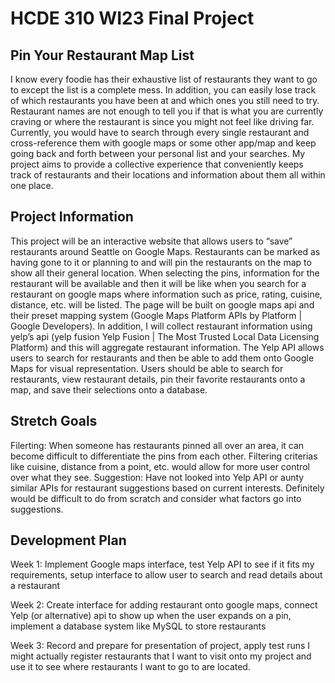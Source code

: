 # HCDE 310 WI23 Final Project

## Pin Your Restaurant Map List
I know every foodie has their exhaustive list of restaurants they want to go to except the list is a
complete mess. In addition, you can easily lose track of which restaurants you have been at and
which ones you still need to try. Restaurant names are not enough to tell you if that is what you
are currently craving or where the restaurant is since you might not feel like driving far.
Currently, you would have to search through every single restaurant and cross-reference them
with google maps or some other app/map and keep going back and forth between your personal
list and your searches. My project aims to provide a collective experience that conveniently
keeps track of restaurants and their locations and information about them all within one place.

## Project Information
This project will be an interactive website that allows users to “save” restaurants around Seattle
on Google Maps. Restaurants can be marked as having gone to it or planning to and will pin the
restaurants on the map to show all their general location. When selecting the pins, information
for the restaurant will be available and then it will be like when you search for a restaurant on
google maps where information such as price, rating, cuisine, distance, etc. will be listed.
The page will be built on google maps api and their preset mapping system (Google Maps
Platform APIs by Platform | Google Developers). In addition, I will collect restaurant
information using yelp’s api (yelp fusion Yelp Fusion | The Most Trusted Local Data Licensing
Platform) and this will aggregate restaurant information.
The Yelp API allows users to search for restaurants and then be able to add them onto Google
Maps for visual representation. Users should be able to search for restaurants, view restaurant
details, pin their favorite restaurants onto a map, and save their selections onto a database.

## Stretch Goals
Filerting: When someone has restaurants pinned all over an area, it can become difficult to
differentiate the pins from each other. Filtering criterias like cuisine, distance from a point, etc.
would allow for more user control over what they see.
Suggestion: Have not looked into Yelp API or aunty similar APIs for restaurant suggestions
based on current interests. Definitely would be difficult to do from scratch and consider what
factors go into suggestions.

## Development Plan
Week 1: Implement Google maps interface, test Yelp API to see if it fits my requirements, setup
interface to allow user to search and read details about a restaurant

Week 2: Create interface for adding restaurant onto google maps, connect Yelp (or alternative)
api to show up when the user expands on a pin, implement a database system like MySQL to
store restaurants

Week 3: Record and prepare for presentation of project, apply test runs
I might actually register restaurants that I want to visit onto my project and use it to see where
restaurants I want to go to are located.

